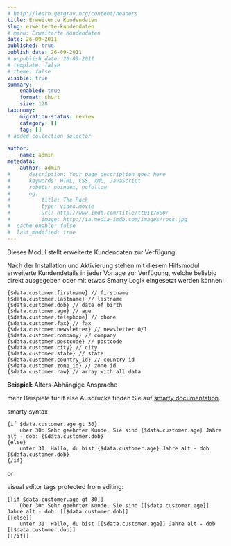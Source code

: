 ```yaml
---
# http://learn.getgrav.org/content/headers
title: Erweiterte Kundendaten
slug: erweiterte-kundendaten
# menu: Erweiterte Kundendaten
date: 26-09-2011
published: true
publish_date: 26-09-2011
# unpublish_date: 26-09-2011
# template: false
# theme: false
visible: true
summary:
    enabled: true
    format: short
    size: 128
taxonomy:
    migration-status: review
    category: []
    tag: []
# added collection selector

author:
    name: admin
metadata:
    author: admin
#      description: Your page description goes here
#      keywords: HTML, CSS, XML, JavaScript
#      robots: noindex, nofollow
#      og:
#          title: The Rock
#          type: video.movie
#          url: http://www.imdb.com/title/tt0117500/
#          image: http://ia.media-imdb.com/images/rock.jpg
#  cache_enable: false
#  last_modified: true
---
```


Dieses Modul stellt erweiterte Kundendaten zur Verfügung.

Nach der Installation und Aktivierung stehen mit diesem Hilfsmodul erweiterte Kundendetails in jeder Vorlage zur Verfügung, welche beliebig direkt ausgegeben oder mit etwas Smarty Logik eingesetzt werden können:

 
    {$data.customer.firstname} // firstname
    {$data.customer.lastname} // lastname
    {$data.customer.dob} // date of birth
    {$data.customer.age} // age
    {$data.customer.telephone} // phone
    {$data.customer.fax} // fax
    {$data.customer.newsletter} // newsletter 0/1
    {$data.customer.company} // company
    {$data.customer.postcode} // postcode
    {$data.customer.city} // city
    {$data.customer.state} // state
    {$data.customer.country_id} // country id
    {$data.customer.zone_id} // zone id
    {$data.customer.raw} // array with all data


**Beispiel:** Alters-Abhängige Ansprache

mehr Beispiele für if else Ausdrücke finden Sie auf [smarty documentation](http://www.smarty.net/docsv2/en/language.function.if.tpl).

smarty syntax

 
    {if $data.customer.age gt 30}
        über 30: Sehr geehrter Kunde, Sie sind {$data.customer.age} Jahre alt - dob: {$data.customer.dob}
    {else}
        unter 31: Hallo, du bist {$data.customer.age} Jahre alt - dob {$data.customer.dob}
    {/if}


or

visual editor tags protected from editing:

 
    [[if $data.customer.age gt 30]]
        über 30: Sehr geehrter Kunde, Sie sind [[$data.customer.age]] Jahre alt - dob: [[$data.customer.dob]]
    [[else]]
        unter 31: Hallo, du bist [[$data.customer.age]] Jahre alt - dob [[$data.customer.dob]]
    [[/if]]
